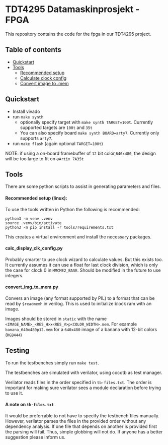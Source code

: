 # TDT4295 Datamaskinprosjekt - FPGA

This repository contains the code for the fpga in our TDT4295 project.

## Table of contents
* [Quickstart](#quickstart)
* [Tools](#tools)
    * [Recommended setup](#recommended-setup-linux)
    * [Calculate clock config](#calc_display_clk_configpy)
    * [Convert image to .mem](#convert_img_to_mempy)


## Quickstart

* Install vivado
* run `make synth`
  * optionally specify target with `make synth TARGET=100t`. Currently supported targets are `100t` and `35t`
  * You can also specify board `make synth BOARD=arty7`. Currently only supports `arty7`.
* run `make flash` (again optional `TARGET=100t`)

NOTE: if using a on-board framebuffer of `12` bit color,`640x480`, the design will be too large to fit on a`Artix 7A35t`


## Tools

There are some python scripts to assist in generating parameters and files.

#### Recommended setup (linux):
To use the tools written in Python the following is recommended:

    python3 -m venv .venv
    source .venv/bin/activate
    python3 -m pip install -r tools/requirements.txt

This creates a virtual environment and install the necessary packages.

#### calc_display_clk_config.py
Probably smarter to use clock wizard to calculate values. But this exists too. It currently assumes it can use a float for last clock division, which is only the case for clock 0 in `MMCME2_BASE`. Should be modified in the future to use integers.

#### convert_img_to_mem.py
Convers an image (any format supported by PIL) to a format that can be read by `$readmemh` in verilog. This is used to initialize block ram with an image.

Images should be stored in `static` with the name `<IMAGE_NAME>_<RES_H>x<RES_V>p<COLOR_WIDTH>.mem`. For example `banana_640x480p12.mem` for a `640x480` image of a banana with 12-bit colors (`RGB444`)


## Testing

To run the testbenches simply run `make test`.

The testbenches are simulated with verilator, using cocotb as test manager.

Verilator reads files in the order specified in `tb-files.txt`. The order
is important for making sure verilator sees a module declaration before
trying to use it.

#### A note on `tb-files.txt`
It would be preferrable to not have to specify the testbench files manually.
However, verilator parses the files in the provided
order without any dependency analysis. If one file that depends on another
is provided first the parsing will fail. Thus, simple globbing will not do.
If anyone has a better suggestion please inform us.
